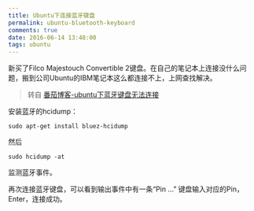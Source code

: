 ```yaml
---
title: Ubuntu下连接蓝牙键盘
permalink: ubuntu-bluetooth-keyboard
comments: true
date: 2016-06-14 13:48:00
tags: ubuntu
---
```


新买了Filco Majestouch Convertible 2键盘。在自己的笔记本上连接没什么问题，搬到公司Ubuntu的IBM笔记本这么都连接不上，上网查找解决。
<!-- more -->
>转自 [番茄博客-ubuntu下蓝牙键盘无法连接](http://www.thecatcher.net/archives/61f)

安装蓝牙的hcidump：
```
sudo apt-get install bluez-hcidump
```
然后
```
sudo hcidump -at
```
监测蓝牙事件。

再次连接蓝牙键盘，可以看到输出事件中有一条“Pin ...”
键盘输入对应的Pin，Enter，连接成功。
